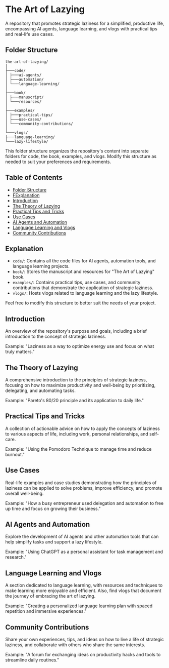 # The Art of Lazying

A repository that promotes strategic laziness for a simplified, productive life, encompassing AI agents, language learning, and vlogs with practical tips and real-life use cases.

## Folder Structure

```
the-art-of-lazying/
│
├───code/
│ ├───ai-agents/
│ ├───automation/
│ └───language-learning/
│
├───book/
│ ├───manuscript/
│ └───resources/
│
├───examples/
│ ├───practical-tips/
│ ├───use-cases/
│ └───community-contributions/
│
└───vlogs/
├───language-learning/
└───lazy-lifestyle/
```


This folder structure organizes the repository's content into separate folders for code, the book, examples, and vlogs. Modify this structure as needed to suit your preferences and requirements.

## Table of Contents

- [Folder Structure](#folder-structure)
- [FExplanation](#explanation)
- [Introduction](#introduction)
- [The Theory of Lazying](#the-theory-of-lazying)
- [Practical Tips and Tricks](#practical-tips-and-tricks)
- [Use Cases](#use-cases)
- [AI Agents and Automation](#ai-agents-and-automation)
- [Language Learning and Vlogs](#language-learning-and-vlogs)
- [Community Contributions](#community-contributions)




## Explanation

- `code/`: Contains all the code files for AI agents, automation tools, and language learning projects.
- `book/`: Stores the manuscript and resources for "The Art of Lazying" book.
- `examples/`: Contains practical tips, use cases, and community contributions that demonstrate the application of strategic laziness.
- `vlogs/`: Hosts vlogs related to language learning and the lazy lifestyle.

Feel free to modify this structure to better suit the needs of your project.

## Introduction

An overview of the repository's purpose and goals, including a brief introduction to the concept of strategic laziness.

Example: "Laziness as a way to optimize energy use and focus on what truly matters."

## The Theory of Lazying

A comprehensive introduction to the principles of strategic laziness, focusing on how to maximize productivity and well-being by prioritizing, delegating, and automating tasks.

Example: "Pareto's 80/20 principle and its application to daily life."

## Practical Tips and Tricks

A collection of actionable advice on how to apply the concepts of laziness to various aspects of life, including work, personal relationships, and self-care.

Example: "Using the Pomodoro Technique to manage time and reduce burnout."

## Use Cases

Real-life examples and case studies demonstrating how the principles of laziness can be applied to solve problems, improve efficiency, and promote overall well-being.

Example: "How a busy entrepreneur used delegation and automation to free up time and focus on growing their business."

## AI Agents and Automation

Explore the development of AI agents and other automation tools that can help simplify tasks and support a lazy lifestyle.

Example: "Using ChatGPT as a personal assistant for task management and research."

## Language Learning and Vlogs

A section dedicated to language learning, with resources and techniques to make learning more enjoyable and efficient. Also, find vlogs that document the journey of embracing the art of lazying.

Example: "Creating a personalized language learning plan with spaced repetition and immersive experiences."

## Community Contributions

Share your own experiences, tips, and ideas on how to live a life of strategic laziness, and collaborate with others who share the same interests.

Example: "A forum for exchanging ideas on productivity hacks and tools to streamline daily routines."




